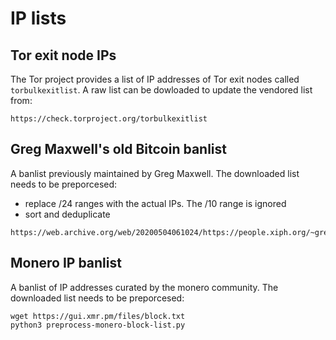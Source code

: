 # IP lists

## Tor exit node IPs

The Tor project provides a list of IP addresses of Tor exit nodes called
`torbulkexitlist`. A raw list can be dowloaded to update the vendored list
from:

```
https://check.torproject.org/torbulkexitlist
```

## Greg Maxwell's old Bitcoin banlist

A banlist previously maintained by Greg Maxwell. The downloaded list
needs to be preporcesed:

- replace /24 ranges with the actual IPs. The /10 range is ignored
- sort and deduplicate

```
https://web.archive.org/web/20200504061024/https://people.xiph.org/~greg/banlist.cli.txt
```

## Monero IP banlist

A banlist of IP addresses curated by the monero community. The downloaded list
needs to be preporcesed:

```
wget https://gui.xmr.pm/files/block.txt
python3 preprocess-monero-block-list.py

```
